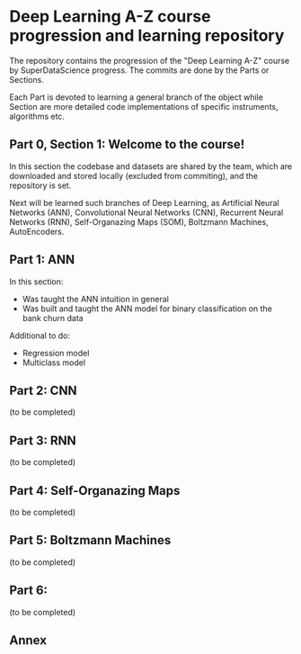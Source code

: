 # Deep Learning A-Z course progression and learning repository

The repository contains the progression of the "Deep Learning A-Z" course by SuperDataScience progress. The commits are done by the Parts or Sections.

Each Part is devoted to learning a general branch of the object while Section are more detailed code implementations of specific instruments, algorithms etc.

## Part 0, Section 1: Welcome to the course!

In this section the codebase and datasets are shared by the team, which are downloaded and stored locally (excluded from commiting), and the repository is set.

Next will be learned such branches of Deep Learning, as Artificial Neural Networks (ANN), Convolutional Neural Networks (CNN), Recurrent Neural Networks (RNN), Self-Organazing Maps (SOM), Boltzmann Machines, AutoEncoders.

## Part 1: ANN

In this section:

* Was taught the ANN intuition in general
* Was built and taught the ANN model for binary classification on the bank churn data

Additional to do:
* Regression model
* Multiclass model

## Part 2: CNN

(to be completed)

## Part 3: RNN

(to be completed)

## Part 4: Self-Organazing Maps

(to be completed)

## Part 5: Boltzmann Machines

(to be completed)

## Part 6: 

(to be completed)

## Annex
